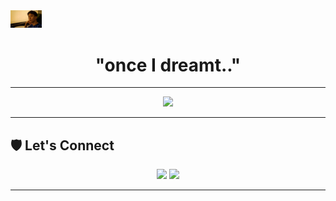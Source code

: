 <img src="first/img/bg1.png" width="10%" />

<h1 align="center">"once I dreamt.."</h1>

---


<p align="center">
  <img src="https://media.giphy.com/media/WUlplcMpOCEmTGBtBW/giphy.gif" width="200" />
</p>

---

## 🛡️ Let's Connect
<p align="center">
  <a href="https://github.com/NFI2x"><img src="https://img.shields.io/badge/GitHub-0D1117?style=for-the-badge&logo=github&logoColor=white"/></a>
  <a href="https://www.instagram.com/nfptrp._/"><img src="https://img.shields.io/badge/Instagram-E1306C?style=for-the-badge&logo=instagram&logoColor=white"/></a>
</p>

---

